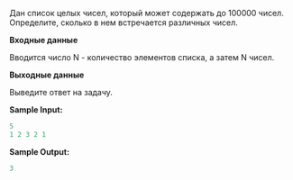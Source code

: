 Дан список целых чисел, который может содержать до 100000 чисел. Определите, сколько в нем встречается различных чисел.

**Входные данные**

Вводится число N - количество элементов списка, а затем N чисел.

**Выходные данные**

Выведите ответ на задачу.

**Sample Input:**

```cpp
5
1 2 3 2 1
```

**Sample Output:**

```cpp
3
```

